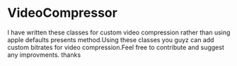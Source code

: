 # VideoCompressor
I have written these classes for custom video compression rather than using apple defaults presents method.Using these classes you guyz can add custom bitrates for video compression.Feel free to contribute and suggest any improvments. thanks
